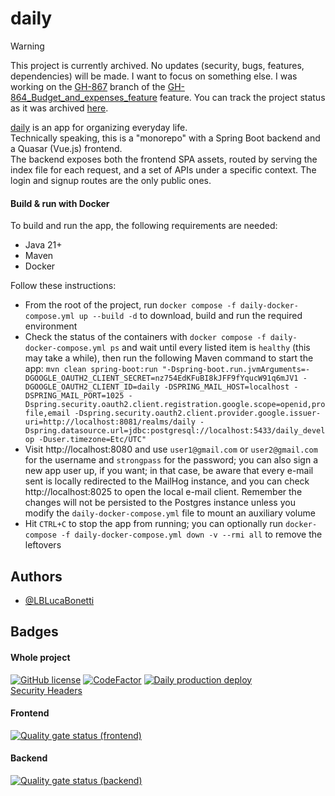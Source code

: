 # daily

> [!WARNING]
> This project is currently archived. No updates (security, bugs, features, dependencies) will be made. I want to focus on something else. I was working on the <a href="https://github.com/LBLucaBonetti/daily/tree/GH-867">GH-867</a> branch of the <a href="https://github.com/LBLucaBonetti/daily/tree/GH-864_Budget_and_expenses_feature">GH-864_Budget_and_expenses_feature</a> feature. You can track the project status as it was archived <a href="https://github.com/users/LBLucaBonetti/projects/1">here</a>.

[daily](https://trydaily.click) is an app for organizing everyday life.
<br>
Technically speaking, this is a "monorepo" with a Spring Boot backend and a Quasar (Vue.js)
frontend.
<br>
The backend exposes both the frontend SPA assets, routed by serving the index file for each request,
and
a set
of APIs under a specific context. The login and signup routes are the only public ones.

#### Build & run with Docker

To build and run the app, the following requirements are needed:

- Java 21+
- Maven
- Docker

Follow these instructions:

- From the root of the project, run ```docker compose -f daily-docker-compose.yml up --build -d```
  to download, build and run the required environment
- Check the status of the containers with ```docker compose -f daily-docker-compose.yml ps``` and
  wait until every listed item is ```healthy``` (this may take a while), then run the following
  Maven command to start the
  app: ```mvn clean spring-boot:run "-Dspring-boot.run.jvmArguments=-DGOOGLE_OAUTH2_CLIENT_SECRET=nz754EdKFuBI8kJFF9fYqucW91q6mJV1 -DGOOGLE_OAUTH2_CLIENT_ID=daily -DSPRING_MAIL_HOST=localhost -DSPRING_MAIL_PORT=1025 -Dspring.security.oauth2.client.registration.google.scope=openid,profile,email -Dspring.security.oauth2.client.provider.google.issuer-uri=http://localhost:8081/realms/daily -Dspring.datasource.url=jdbc:postgresql://localhost:5433/daily_develop -Duser.timezone=Etc/UTC"```
- Visit http://localhost:8080 and use ```user1@gmail.com``` or ```user2@gmail.com``` for the
  username and ```strongpass``` for the password; you can also sign a new app user up, if you want;
  in that case, be aware that every e-mail sent is locally redirected to the MailHog instance, and
  you can check http://localhost:8025 to open the local e-mail client. Remember the changes will not
  be persisted to the Postgres instance unless you modify the ```daily-docker-compose.yml``` file to
  mount an auxiliary volume
- Hit ```CTRL+C``` to stop the app from running; you can optionally
  run ```docker-compose -f daily-docker-compose.yml down -v --rmi all``` to remove the leftovers

## Authors

- [@LBLucaBonetti](https://www.github.com/LBLucaBonetti)

## Badges

#### Whole project

[![GitHub license](https://img.shields.io/github/license/LBLucaBonetti/daily)](https://github.com/LBLucaBonetti/daily/blob/main/LICENSE)
[![CodeFactor](https://www.codefactor.io/repository/github/lblucabonetti/daily/badge)](https://www.codefactor.io/repository/github/lblucabonetti/daily)
[![Daily production deploy](https://github.com/LBLucaBonetti/daily/actions/workflows/daily-production-deploy.yml/badge.svg?branch=main)](https://github.com/LBLucaBonetti/daily/actions/workflows/daily-production-deploy.yml)
<br>
[Security Headers](https://securityheaders.com/?q=https%3A%2F%2Ftrydaily.click&followRedirects=on)

#### Frontend

[![Quality gate status (frontend)](https://sonarcloud.io/api/project_badges/measure?project=LBLucaBonetti_daily_fe&metric=alert_status)](https://sonarcloud.io/summary/new_code?id=LBLucaBonetti_daily_fe)

#### Backend

[![Quality gate status (backend)](https://sonarcloud.io/api/project_badges/measure?project=LBLucaBonetti_daily_be&metric=alert_status)](https://sonarcloud.io/summary/new_code?id=LBLucaBonetti_daily_be)
